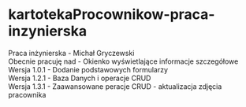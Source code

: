 # kartotekaProcownikow-praca-inzynierska
Praca inżynierska - Michał Gryczewski
<br>
Obecnie pracuję nad - Okienko wyświetlające informacje szczegółowe
<br>
Wersja 1.0.1 - Dodanie podstawowych formularzy
<br>
Wersja 1.2.1 - Baza Danych i operacje CRUD
<br>
Wersja 1.3.1 - Zaawansowane peracje CRUD - aktualizacja zdjęcia pracownika
